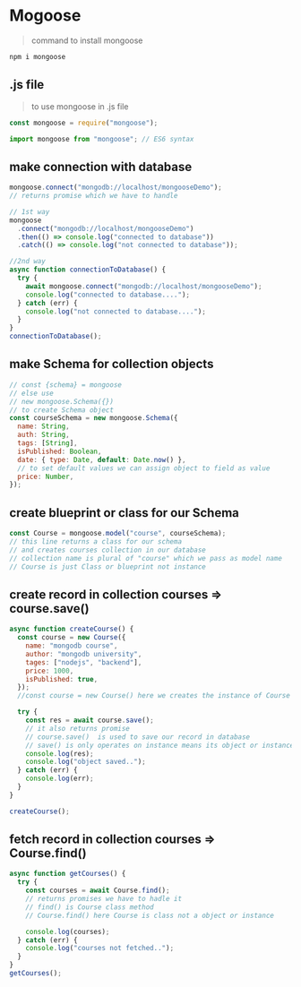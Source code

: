 # Mogoose

> command to install mongoose

```bash
npm i mongoose
```

## .js file

> to use mongoose in .js file

```javascript
const mongoose = require("mongoose");

import mongoose from "mongoose"; // ES6 syntax
```

## make connection with database

```javascript
mongoose.connect("mongodb://localhost/mongooseDemo");
// returns promise which we have to handle

// 1st way
mongoose
  .connect("mongodb://localhost/mongooseDemo")
  .then(() => console.log("connected to database"))
  .catch(() => console.log("not connected to database"));

//2nd way
async function connectionToDatabase() {
  try {
    await mongoose.connect("mongodb://localhost/mongooseDemo");
    console.log("connected to database....");
  } catch (err) {
    console.log("not connected to database....");
  }
}
connectionToDatabase();
```

## make Schema for collection objects

```javascript
// const {schema} = mongoose
// else use
// new mongoose.Schema({})
// to create Schema object
const courseSchema = new mongoose.Schema({
  name: String,
  auth: String,
  tags: [String],
  isPublished: Boolean,
  date: { type: Date, default: Date.now() },
  // to set default values we can assign object to field as value
  price: Number,
});
```

## create blueprint or class for our Schema

```javascript
const Course = mongoose.model("course", courseSchema);
// this line returns a class for our schema
// and creates courses collection in our database
// collection name is plural of "course" which we pass as model name
// Course is just Class or blueprint not instance
```

## create record in collection courses => course.save()

```javascript
async function createCourse() {
  const course = new Course({
    name: "mongodb course",
    author: "mongodb university",
    tages: ["nodejs", "backend"],
    price: 1000,
    isPublished: true,
  });
  //const course = new Course() here we creates the instance of Course class and passes all the arguments to constructor as mentioned in schema

  try {
    const res = await course.save();
    // it also returns promise
    // course.save()  is used to save our record in database
    // save() is only operates on instance means its object or instance's method not   class's method , that is save() is not static method
    console.log(res);
    console.log("object saved..");
  } catch (err) {
    console.log(err);
  }
}

createCourse();
```

## fetch record in collection courses => Course.find()

```javascript
async function getCourses() {
  try {
    const courses = await Course.find();
    // returns promises we have to hadle it
    // find() is Course class method
    // Course.find() here Course is class not a object or instance

    console.log(courses);
  } catch (err) {
    console.log("courses not fetched..");
  }
}
getCourses();
```
